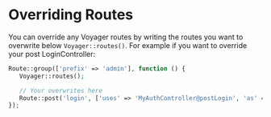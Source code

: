 # Overriding Routes

You can override any Voyager routes by writing the routes you want to overwrite below `Voyager::routes()`. For example if you want to override your post LoginController:

```php
Route::group(['prefix' => 'admin'], function () {
   Voyager::routes();

   // Your overwrites here
   Route::post('login', ['uses' => 'MyAuthController@postLogin', 'as' => 'postlogin']);
});
```

